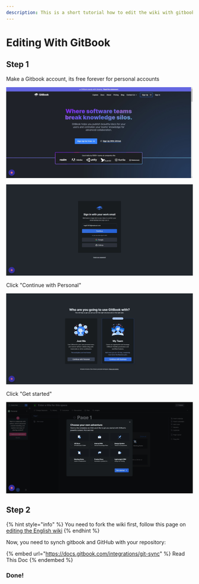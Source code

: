 ```yaml
---
description: This is a short tutorial how to edit the wiki with gitbook app
---
```


# Editing With GitBook

## Step 1

Make a Gitbook account, its free forever for personal accounts

![Click "Sign Up"](<../.gitbook/assets/gitbook - Google Search - Step 3 (1).jpeg>)

![Click "Continue"](<../.gitbook/assets/gitbook - Google Search - Step 4 (1).jpeg>)

Click "Continue with Personal"

![](<../.gitbook/assets/gitbook - Google Search - Step 8.jpeg>)

Click "Get started"

![](<../.gitbook/assets/gitbook - Google Search - Step 9.jpeg>)

## Step 2

{% hint style="info" %}
You need to fork the wiki first, follow this page on [editing the English wiki](edit-the-english-wiki.md)
{% endhint %}

Now, you need to synch gitbook and GitHub with your repository:

{% embed url="https://docs.gitbook.com/integrations/git-sync" %}
Read This Doc
{% endembed %}

### Done!
